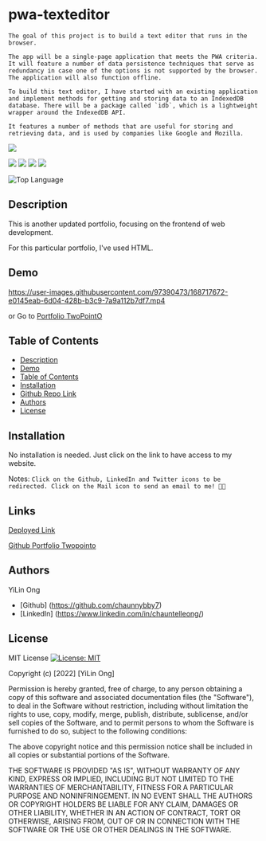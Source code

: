 # pwa-texteditor
```
The goal of this project is to build a text editor that runs in the browser. 

The app will be a single-page application that meets the PWA criteria. It will feature a number of data persistence techniques that serve as redundancy in case one of the options is not supported by the browser. The application will also function offline.

To build this text editor, I have started with an existing application and implement methods for getting and storing data to an IndexedDB database. There will be a package called `idb`, which is a lightweight wrapper around the IndexedDB API. 

It features a number of methods that are useful for storing and retrieving data, and is used by companies like Google and Mozilla.
```
  
<p>
    <img src="https://img.shields.io/github/repo-size/chaunnybby7/portfoliotwopointo" />



  
<p>
    <img src="https://img.shields.io/badge/express-orange" />
    <img src="https://img.shields.io/badge/Sequelize-blue"  />
    <img src="https://img.shields.io/badge/mySQL-blue"  />
    <img src="https://img.shields.io/badge/dotenv-green" />
</p>


![Top Language](https://img.shields.io/github/languages/top/chaunnybby7/portfoliotwopointo)


   
## Description

This is another updated portfolio, focusing on the frontend of web development.

For this particular portfolio, I've used HTML. 
  

## Demo



https://user-images.githubusercontent.com/97390473/168717672-e0145eab-6d04-428b-b3c9-7a9a112b7df7.mp4

or Go to <a href="https://drive.google.com/file/d/1HnO7HSu77BHBcKCyyRBekKC_sOilirE4/view">Portfolio TwoPointO</a>



## Table of Contents
- [Description](#description)
- [Demo](#demo)
- [Table of Contents](#table-of-contents)
- [Installation](#installation)
- [Github Repo Link](#github-repo-link)
- [Authors](#authors)
- [License](#License)

## Installation

No installation is needed. Just click on the link to have access to my website. 

Notes: ```Click on the Github, LinkedIn and Twitter icons to be redirected.
Click on the Mail icon to send an email to me! 🫰🏻```


## Links

[Deployed Link](https://chaunnybby7.github.io/portfoliotwopointo/)


[Github Portfolio Twopointo](https://github.com/chaunnybby7/portfoliotwopointo)

## Authors
YiLin Ong
* [Github] (https://github.com/chaunnybby7)
* [LinkedIn] (https://www.linkedin.com/in/chauntelleong/)

## License 

MIT License [![License: MIT](https://img.shields.io/badge/License-MIT-yellow.svg)](https://opensource.org/licenses/MIT)

Copyright (c) [2022] [YiLin Ong]

Permission is hereby granted, free of charge, to any person obtaining a copy
of this software and associated documentation files (the "Software"), to deal
in the Software without restriction, including without limitation the rights
to use, copy, modify, merge, publish, distribute, sublicense, and/or sell
copies of the Software, and to permit persons to whom the Software is
furnished to do so, subject to the following conditions:

The above copyright notice and this permission notice shall be included in all
copies or substantial portions of the Software.

THE SOFTWARE IS PROVIDED "AS IS", WITHOUT WARRANTY OF ANY KIND, EXPRESS OR
IMPLIED, INCLUDING BUT NOT LIMITED TO THE WARRANTIES OF MERCHANTABILITY,
FITNESS FOR A PARTICULAR PURPOSE AND NONINFRINGEMENT. IN NO EVENT SHALL THE
AUTHORS OR COPYRIGHT HOLDERS BE LIABLE FOR ANY CLAIM, DAMAGES OR OTHER
LIABILITY, WHETHER IN AN ACTION OF CONTRACT, TORT OR OTHERWISE, ARISING FROM,
OUT OF OR IN CONNECTION WITH THE SOFTWARE OR THE USE OR OTHER DEALINGS IN THE
SOFTWARE.
